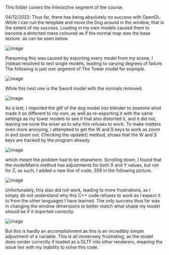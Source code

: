 This folder covers the Interactive segment of the course.

04/12/2022: Thus far, there has being absolutely no success with OpenGL. While I can run the template and move the Dog around in the window, that is the extent of my success. Loading in my own models caused them to become a distorted mess coloured as if the normal map was the base texture. as can be seen below.

![image](https://user-images.githubusercontent.com/50166106/205504398-82617764-65ca-4e72-aaa5-9473c8a91203.png)

Presuming this was caused by exporting every model from my scene, I instead resolved to test single models, leading to varying degrees of failure. The following is just one segment of The Tower model for example.

![image](https://user-images.githubusercontent.com/50166106/205504429-cbd6d7e8-2896-413d-b117-fb1da9eee4cd.png)

While this next one is the Sword model with the normals removed.

![image](https://user-images.githubusercontent.com/50166106/205504469-36110846-7027-4268-9866-abb18fad0cf7.png)

As a test, I imported the gltf of the dog model into blender to examine what made it so different to my own, as well as re-exporting it with the same settings as my tower models to see if that also distorted it, and it did not, leaving me none the wiser as to why this refuses to work. To make matters even more annoying, I attempted to get the W and S keys to work as zoom in and zoom out. Checking the update() method, shows that the W and S keys are tracked by the program already.

![image](https://user-images.githubusercontent.com/50166106/205504565-dcac8326-d6d4-4d3e-9fc9-7e9da75e5272.png)

which meant the problem had to be elsewhere. Scrolling down, I found that the modelMatrix method has adjustments for both X and Y values, but not for Z, as such, I added a new line of code, 309 in the following picture.

![image](https://user-images.githubusercontent.com/50166106/205504598-8607ea87-803d-40fe-bb5c-8931114eb62b.png)

Unfortunately, this also did not work, leading to more frustrations, as I simply do not understand why this C++ code refuses to work as I expect it to from the other languages I have learned. The only success thus far was in changing the window dimensions to better match what shape my model should be if it imported correctly.

![image](https://user-images.githubusercontent.com/50166106/205504672-08b2af97-0135-4d95-b35e-16aa49ef4063.png)

But this is hardly an accomplishment as this is an incredibly simple adjustment of a variable. This is all immensely frustrating, as the model does render correctly if loaded as a GLTF into other renderers, meaning the issue lies with my inability to solve this code.
